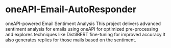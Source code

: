 # oneAPI-Email-AutoResponder
oneAPI-powered Email Sentiment Analysis  This project delivers advanced sentiment analysis for emails using oneAPI for optimized pre-processing and explores techniques like DistilBERT fine-tuning for improved accuracy.It also generates replies for those mails based on the sentiment.  
